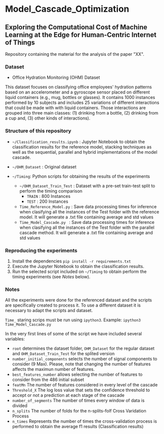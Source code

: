 # Model_Cascade_Optimization

## Exploring the Computational Cost of Machine Learning at the Edge for Human-Centric Internet of Things

Repository containing the material for the analysis of the paper "XX".

### Dataset
* Office  Hydration  Monitoring  (OHM)  Dataset

This dataset focuses on classifying office employees' hydration patterns based on an accelerometer and a gyroscope sensor placed on different liquid containers (e.g., mug, bottles or glasses). It contains 1000 instances performed by 10 subjects and includes 25 variations of different interactions that could be made with with liquid containers. Those interactions are grouped into three main classes: (1) drinking from a bottle, (2) drinking from a cup and, (3) other kinds of interactions). 

### Structure of this repository

* `~/Classification_results.ipynb`    : Jupyter Notebook to obtain the classification results for the reference model, stacking techniques as well as the sequential, parallel and hybrid implementations of the model cascade.
* `~/OHM_Dataset`    : Original dataset 
* `~/Timing`: Python scripts for obtaining the results of the experiments

  * `~/OHM_Dataset_Train_Test`    : Dataset with a pre-set train-test split to perform the timing comparison
    * `TRAIN` :  800 Instances
    * `TEST` :  200 Instances
  * `Time_Reference_Model.py` :  Save data processing times for inference when clasifying all the instances of the Test folder with the reference model. It will generate a .txt file containing average and std values 
  * `Time_Model_Cascade.py ` :  Save data processing times for inference when clasifying all the instances of the Test folder with the parallel cascade method. It will generate a .txt file containing average and std values 


### Reproducing the experiments

1. Install the dependencies `pip install -r requirements.txt`
2. Execute the Jupyter Notebook to obtain the classification results.
3. Run the selected script included on `~/Timing` to obtain perform the timing experiments (see *Notes* below). 


### Notes

All the experiments were done for the referenced dataset and the scripts are specifically created to process it. To use a different dataset it is necessary to adapt the scripts and dataset. 

`Time_` staring scrips must be run using `ipython3`. Example: `ipython3 Time_Model_Cascade.py` 


In the very first lines of some of the script we have included several variables:

* `root` determines the dataset folder, `OHM_Dataset` for the regular dataset and `OHM_Dataset_Train_Test` for the splited version
* `number_initial_components` selects the number of signal components to consider (9 Max). Please, note that changing the number of features affects the maximun number of features. 
* `best_features_number` allows selecting the number of features to consider from the 486 initial subset
* `featMn` The number of features considered in every level of the cascade
* `Threshold_X` The log loss value that sets the confidence threshold to accept or not a prediction at each stage of the cascade
* `number_of_segments` The number of times every window of data is divided
* `n_splits` The number of folds for the n-splits-folf Cross Varidation Process
* `n_times` Represents the number of times the cross-validation process is performed to obtain the average f1 results (Classification results)

